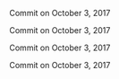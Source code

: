 Commit on October 3, 2017

Commit on October 3, 2017

Commit on October 3, 2017

Commit on October 3, 2017

